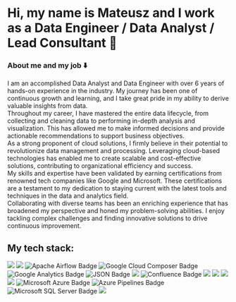
# Hi, my name is Mateusz and I work as a Data Engineer / Data Analyst / Lead Consultant 👋

### About me and my job ⬇️
I am an accomplished Data Analyst and Data Engineer with over 6 years of hands-on experience in the industry. My journey has been one of continuous growth and learning, and I take great pride in my ability to derive valuable insights from data.  
  Throughout my career, I have mastered the entire data lifecycle, from collecting and cleaning data to performing in-depth analysis and visualization. This has allowed me to make informed decisions and provide actionable recommendations to support business objectives.  
  As a strong proponent of cloud solutions, I firmly believe in their potential to revolutionize data management and processing. Leveraging cloud-based technologies has enabled me to create scalable and cost-effective solutions, contributing to organizational efficiency and success.  
  My skills and expertise have been validated by earning certifications from renowned tech companies like Google and Microsoft. These certifications are a testament to my dedication to staying current with the latest tools and techniques in the data and analytics field.  
  Collaborating with diverse teams has been an enriching experience that has broadened my perspective and honed my problem-solving abilities. I enjoy tackling complex challenges and finding innovative solutions to drive continuous improvement.

## My tech stack:
<div display='inline'>
<img src="https://img.shields.io/badge/Google%20BigQuery-669DF6?style=for-the-badge&logo=googlebigquery&logoColor=white" />
<img src="https://img.shields.io/badge/Google%20Cloud%20Storage-AECBFA?style=for-the-badge&logo=googlecloudstorage&logoColor=white" />
<img src="https://img.shields.io/badge/Apache%20Airflow-017CEE?logo=apacheairflow&logoColor=fff&style=for-the-badge" alt="Apache Airflow Badge">
<img src="https://img.shields.io/badge/Google%20Cloud%20Composer-4285F4?logo=googlecloudcomposer&logoColor=fff&style=for-the-badge" alt="Google Cloud Composer Badge">
<img src="https://img.shields.io/badge/Google%20Analytics-E37400?logo=googleanalytics&logoColor=fff&style=for-the-badge" alt="Google Analytics Badge">
<img src="https://img.shields.io/badge/JSON-000?logo=json&logoColor=fff&&style=for-the-badge" alt="JSON Badge">
<img src="https://img.shields.io/badge/Jira-0052CC?style=for-the-badge&logo=Jira&logoColor=white" />
<img src="https://img.shields.io/badge/Confluence-172B4D?logo=confluence&logoColor=fff&style=for-the-badge" alt="Confluence Badge">
<img src="https://img.shields.io/badge/Postman-FF6C37?style=for-the-badge&logo=Postman&logoColor=white" />
<img src="https://img.shields.io/badge/GIT-E44C30?style=for-the-badge&logo=git&logoColor=whit" />
<img src="https://img.shields.io/badge/GitHub-100000?style=for-the-badge&logo=github&logoColor=white" />
<img src="https://img.shields.io/badge/PostgreSQL-316192?style=for-the-badge&logo=postgresql&logoColor=white" />
<img src="https://img.shields.io/badge/Microsoft%20Azure-0078D4?logo=microsoftazure&logoColor=fff&style=for-the-badge" alt="Microsoft Azure Badge">
<img src="https://img.shields.io/badge/Azure%20Pipelines-2560E0?logo=azurepipelines&logoColor=fff&style=for-the-badge" alt="Azure Pipelines Badge">
<img src="https://img.shields.io/badge/Microsoft%20SQL%20Server-CC2927?logo=microsoftsqlserver&logoColor=fff&style=for-the-badge" alt="Microsoft SQL Server Badge">
<img src="https://img.shields.io/badge/Python-3776AB?style=for-the-badge&logo=python&logoColor=white" />
</div>



